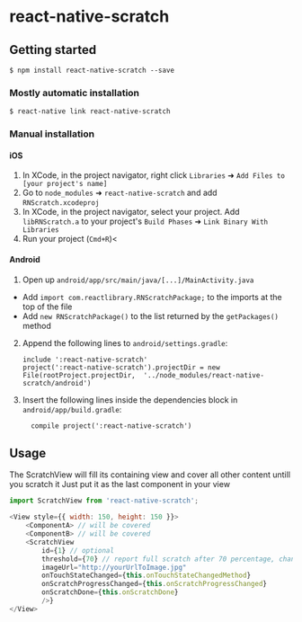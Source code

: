 
# react-native-scratch

## Getting started

`$ npm install react-native-scratch --save`

### Mostly automatic installation

`$ react-native link react-native-scratch`

### Manual installation


#### iOS

1. In XCode, in the project navigator, right click `Libraries` ➜ `Add Files to [your project's name]`
2. Go to `node_modules` ➜ `react-native-scratch` and add `RNScratch.xcodeproj`
3. In XCode, in the project navigator, select your project. Add `libRNScratch.a` to your project's `Build Phases` ➜ `Link Binary With Libraries`
4. Run your project (`Cmd+R`)<

#### Android

1. Open up `android/app/src/main/java/[...]/MainActivity.java`
  - Add `import com.reactlibrary.RNScratchPackage;` to the imports at the top of the file
  - Add `new RNScratchPackage()` to the list returned by the `getPackages()` method
2. Append the following lines to `android/settings.gradle`:
  	```
  	include ':react-native-scratch'
  	project(':react-native-scratch').projectDir = new File(rootProject.projectDir, 	'../node_modules/react-native-scratch/android')
  	```
3. Insert the following lines inside the dependencies block in `android/app/build.gradle`:
  	```
      compile project(':react-native-scratch')
  	```


## Usage

The ScratchView will fill its containing view and cover all other content untill you scratch it
Just put it as the last component in your view
```javascript
import ScratchView from 'react-native-scratch';

<View style={{ width: 150, height: 150 }}>
	<ComponentA> // will be covered
	<ComponentB> // will be covered
	<ScratchView
		id={1} // optional
		threshold={70} // report full scratch after 70 percentage, change as you see fit
		imageUrl="http://yourUrlToImage.jpg"
		onTouchStateChanged={this.onTouchStateChangedMethod}
		onScratchProgressChanged={this.onScratchProgressChanged}
		onScratchDone={this.onScratchDone}
		/>}
</View>
```
  
